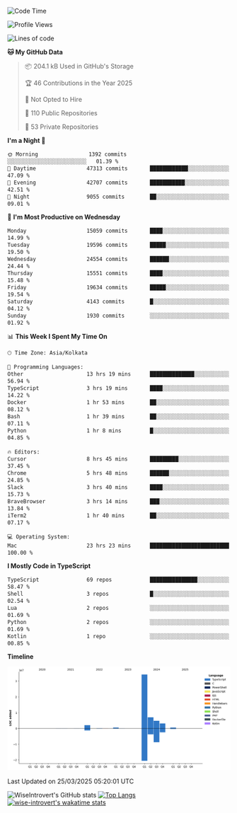 <!--START_SECTION:waka-->
![Code Time](http://img.shields.io/badge/Code%20Time-2%2C289%20hrs%2017%20mins-blue)

![Profile Views](http://img.shields.io/badge/Profile%20Views-0-blue)

![Lines of code](https://img.shields.io/badge/From%20Hello%20World%20I%27ve%20Written-52.8%20million%20lines%20of%20code-blue)

**🐱 My GitHub Data** 

> 📦 204.1 kB Used in GitHub's Storage 
 > 
> 🏆 46 Contributions in the Year 2025
 > 
> 🚫 Not Opted to Hire
 > 
> 📜 110 Public Repositories 
 > 
> 🔑 53 Private Repositories 
 > 
**I'm a Night 🦉** 

```text
🌞 Morning                1392 commits        ░░░░░░░░░░░░░░░░░░░░░░░░░   01.39 % 
🌆 Daytime                47313 commits       ████████████░░░░░░░░░░░░░   47.09 % 
🌃 Evening                42707 commits       ███████████░░░░░░░░░░░░░░   42.51 % 
🌙 Night                  9055 commits        ██░░░░░░░░░░░░░░░░░░░░░░░   09.01 % 
```
📅 **I'm Most Productive on Wednesday** 

```text
Monday                   15059 commits       ████░░░░░░░░░░░░░░░░░░░░░   14.99 % 
Tuesday                  19596 commits       █████░░░░░░░░░░░░░░░░░░░░   19.50 % 
Wednesday                24554 commits       ██████░░░░░░░░░░░░░░░░░░░   24.44 % 
Thursday                 15551 commits       ████░░░░░░░░░░░░░░░░░░░░░   15.48 % 
Friday                   19634 commits       █████░░░░░░░░░░░░░░░░░░░░   19.54 % 
Saturday                 4143 commits        █░░░░░░░░░░░░░░░░░░░░░░░░   04.12 % 
Sunday                   1930 commits        ░░░░░░░░░░░░░░░░░░░░░░░░░   01.92 % 
```


📊 **This Week I Spent My Time On** 

```text
🕑︎ Time Zone: Asia/Kolkata

💬 Programming Languages: 
Other                    13 hrs 19 mins      ██████████████░░░░░░░░░░░   56.94 % 
TypeScript               3 hrs 19 mins       ████░░░░░░░░░░░░░░░░░░░░░   14.22 % 
Docker                   1 hr 53 mins        ██░░░░░░░░░░░░░░░░░░░░░░░   08.12 % 
Bash                     1 hr 39 mins        ██░░░░░░░░░░░░░░░░░░░░░░░   07.11 % 
Python                   1 hr 8 mins         █░░░░░░░░░░░░░░░░░░░░░░░░   04.85 % 

🔥 Editors: 
Cursor                   8 hrs 45 mins       █████████░░░░░░░░░░░░░░░░   37.45 % 
Chrome                   5 hrs 48 mins       ██████░░░░░░░░░░░░░░░░░░░   24.85 % 
Slack                    3 hrs 40 mins       ████░░░░░░░░░░░░░░░░░░░░░   15.73 % 
BraveBrowser             3 hrs 14 mins       ███░░░░░░░░░░░░░░░░░░░░░░   13.84 % 
iTerm2                   1 hr 40 mins        ██░░░░░░░░░░░░░░░░░░░░░░░   07.17 % 

💻 Operating System: 
Mac                      23 hrs 23 mins      █████████████████████████   100.00 % 
```

**I Mostly Code in TypeScript** 

```text
TypeScript               69 repos            ███████████████░░░░░░░░░░   58.47 % 
Shell                    3 repos             █░░░░░░░░░░░░░░░░░░░░░░░░   02.54 % 
Lua                      2 repos             ░░░░░░░░░░░░░░░░░░░░░░░░░   01.69 % 
Python                   2 repos             ░░░░░░░░░░░░░░░░░░░░░░░░░   01.69 % 
Kotlin                   1 repo              ░░░░░░░░░░░░░░░░░░░░░░░░░   00.85 % 
```



**Timeline**

![Lines of Code chart](https://raw.githubusercontent.com/wise-introvert/wise-introvert/master/assets/bar_graph.png)


 Last Updated on 25/03/2025 05:20:01 UTC
<!--END_SECTION:waka-->

![WiseIntrovert's GitHub stats](https://github-readme-stats.vercel.app/api?username=wise-introvert&count_private=true&show_icons=true)
[![Top Langs](https://github-readme-stats.vercel.app/api/top-langs/?username=wise-introvert&langs_count=10)](https://github.com/anuraghazra/github-readme-stats)
[![wise-introvert's wakatime stats](https://github-readme-stats.vercel.app/api/wakatime?username=wiseintrovert)](https://github.com/anuraghazra/github-readme-stats)
